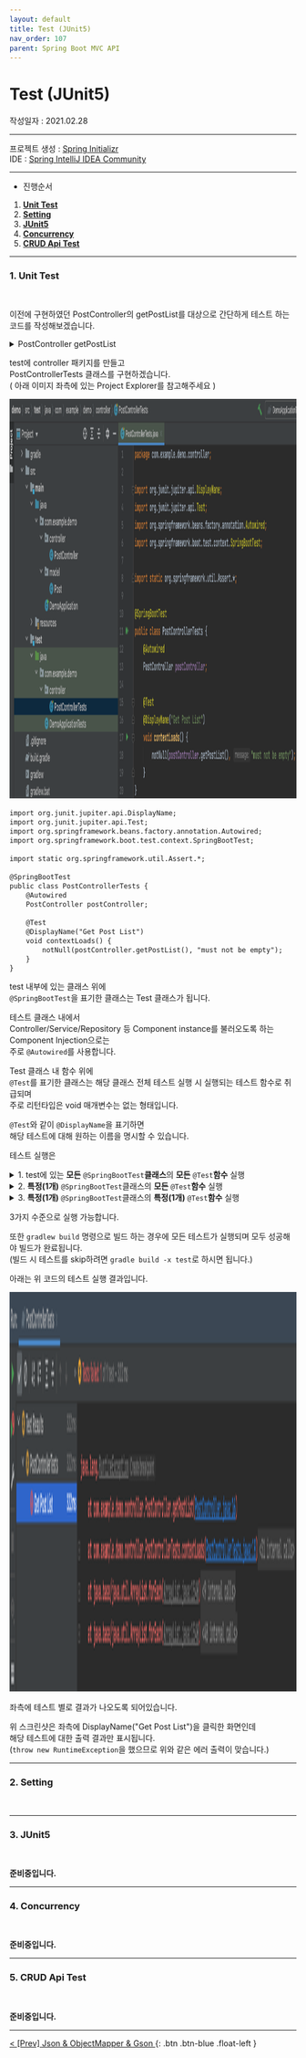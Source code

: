 ```yaml
---
layout: default
title: Test (JUnit5)
nav_order: 107
parent: Spring Boot MVC API
---
```


# [](#header)Test (JUnit5)

작성일자 : 2021.02.28  

* * *

프로젝트 생성 : [Spring Initializr](https://start.spring.io)  
IDE : [Spring IntelliJ IDEA Community](https://www.jetbrains.com/idea/download)

* * *

- 진행순서  
1. **[Unit Test](#1-unit-test)**
2. **[Setting](#2-setting)**
3. **[JUnit5](#3-junit5)**
4. **[Concurrency](#4-concurrency)**
5. **[CRUD Api Test](#5-curd-api-test)**

* * *
  
### 1. [](#header)**Unit Test**  
<br/>

이전에 구현하였던 PostController의 getPostList를 대상으로 간단하게 테스트 하는 코드를 작성해보겠습니다.  
  
<details>
<summary>PostController getPostList</summary>
<div markdown="1">
  
```
@RestController
public class PostController {
//    private final PostService postService;

    // Post 리스트 조회 [GET] /posts
    @RequestMapping(method = RequestMethod.GET, path = "/posts")
    public Object getPostList() {
        throw new RuntimeException();
    }
```
  
</div>
</details>
  
test에 controller 패키지를 만들고  
PostControllerTests 클래스를 구현하겠습니다.  
( 아래 이미지 좌측에 있는 Project Explorer를 참고해주세요 )  

<img src="/assets/images/spring-boot-mvc-api-test-01-01.png" width="700" height="700"/>  
  
```  
import org.junit.jupiter.api.DisplayName;
import org.junit.jupiter.api.Test;
import org.springframework.beans.factory.annotation.Autowired;
import org.springframework.boot.test.context.SpringBootTest;

import static org.springframework.util.Assert.*;

@SpringBootTest
public class PostControllerTests {
    @Autowired
    PostController postController;

    @Test
    @DisplayName("Get Post List")
    void contextLoads() {
        notNull(postController.getPostList(), "must not be empty");
    }
}
```  
  
test 내부에 있는 클래스 위에  
`@SpringBootTest`을 표기한 클래스는 Test 클래스가 됩니다.  
  
테스트 클래스 내에서  
Controller/Service/Repository 등 Component instance를 불러오도록 하는 Component Injection으로는  
주로 `@Autowired`를 사용합니다.  
  
Test 클래스 내 함수 위에  
`@Test`를 표기한 클래스는 해당 클래스 전체 테스트 실행 시 실행되는 테스트 함수로 취급되며  
주로 리턴타입은 void 매개변수는 없는 형태입니다.  
  
`@Test`와 같이 `@DisplayName`을 표기하면  
해당 테스트에 대해 원하는 이름을 명시할 수 있습니다.  
  
테스트 실행은  
<details>
<summary>1. test에 있는 <b>모든</b> <code class="language-plaintext highlighter-rouge">@SpringBootTest</code><b>클래스</b>의 <b>모든</b> <code class="language-plaintext highlighter-rouge">@Test</code><b>함수</b> 실행</summary>
<div markdown="1">
<img src="/assets/images/spring-boot-mvc-api-test-01-02.png" width="700" height="700"/>
</div>
</details>
<details>
<summary>2. <b>특정(1개)</b> <code class="language-plaintext highlighter-rouge">@SpringBootTest</code>클래스의 <b>모든</b> <code class="language-plaintext highlighter-rouge">@Test</code><b>함수</b> 실행</summary>
<div markdown="1">
<img src="/assets/images/spring-boot-mvc-api-test-01-03.png" width="700" height="700"/>
</div>
</details>
<details>
<summary>3. <b>특정(1개)</b> <code class="language-plaintext highlighter-rouge">@SpringBootTest</code>클래스의 <b>특정(1개)</b> <code class="language-plaintext highlighter-rouge">@Test</code><b>함수</b> 실행</summary>
<div markdown="1">
<img src="/assets/images/spring-boot-mvc-api-test-01-04.png" width="700" height="700"/>
</div>
</details>
  
3가지 수준으로 실행 가능합니다.  
  
또한 `gradlew build` 명령으로 빌드 하는 경우에 모든 테스트가 실행되며 모두 성공해야 빌드가 완료됩니다.  
(빌드 시 테스트를 skip하려면 `gradle build -x test`로 하시면 됩니다.)  
  
아래는 위 코드의 테스트 실행 결과입니다.  
  
<img src="/assets/images/spring-boot-mvc-api-test-01-05.png" width="700" height="700"/>  
  
좌측에 테스트 별로 결과가 나오도록 되어있습니다.  
  
위 스크린샷은 좌측에 DisplayName("Get Post List")을 클릭한 화면인데  
해당 테스트에 대한 출력 결과만 표시됩니다.  
(`throw new RuntimeException`을 했으므로 위와 같은 에러 출력이 맞습니다.)  
  

  
* * *
  
### 2. [](#header)**Setting**  
<br/>



* * *
  
### 3. [](#header)**JUnit5**  
<br/>

**준비중입니다.**

* * *
  
### 4. [](#header)**Concurrency**  
<br/>

**준비중입니다.**
  
* * *
  
### 5. [](#header)**CRUD Api Test**  
<br/>

**준비중입니다.**
  
* * *

[ < [Prev] Json & ObjectMapper & Gson ](106-json.html){: .btn .btn-blue .float-left }
<br/>  